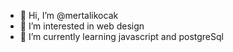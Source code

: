 - 👋 Hi, I’m @mertalikocak
- 👀 I’m interested in web design
- 🌱 I’m currently learning javascript and postgreSql

